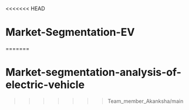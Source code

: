 <<<<<<< HEAD
# Market-Segmentation-EV
=======
# Market-segmentation-analysis-of-electric-vehicle
>>>>>>> Team_member_Akanksha/main
